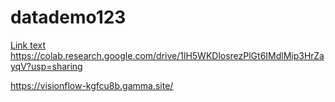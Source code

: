 # datademo123
[Link text](https://colab.research.google.com/drive/1oq0xu6jRDgg5O22xeixGLZF84cJSK9sr?usp=sharing)
https://colab.research.google.com/drive/1lH5WKDlosrezPlGt6IMdlMip3HrZayqV?usp=sharing


https://visionflow-kgfcu8b.gamma.site/
